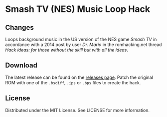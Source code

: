 # Smash TV (NES) Music Loop Hack

## Changes
Loops background music
in the US version of the NES game
*Smash TV*
in accordance with a 2014 post by user *Dr. Mario*
in the romhacking.net thread
*Hack ideas: for those without the skill but with all the ideas*.

## Download
The latest release can be found on the
[releases page](https://github.com/lightbulb-sun/smashtv-loop/releases).
Patch the original ROM with one of the `.bsdiff`, `.ips` or `.bps` files
to create the hack.

## License
Distributed under the MIT License. See LICENSE for more information.

